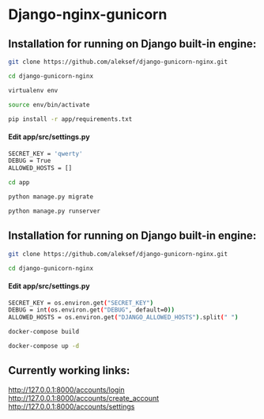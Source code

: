 # Django-nginx-gunicorn

## Installation for running on Django built-in engine:

```sh
git clone https://github.com/aleksef/django-gunicorn-nginx.git
```
```sh
cd django-gunicorn-nginx
```
```sh
virtualenv env
```
```sh
source env/bin/activate
```
```sh
pip install -r app/requirements.txt
```
#### Edit app/src/settings.py
```sh
SECRET_KEY = 'qwerty'
DEBUG = True
ALLOWED_HOSTS = []
```
```sh
cd app
```
```sh
python manage.py migrate
```
```sh
python manage.py runserver
```

## Installation for running on Django built-in engine:

```sh
git clone https://github.com/aleksef/django-gunicorn-nginx.git
```
```sh
cd django-gunicorn-nginx
```
#### Edit app/src/settings.py
```sh
SECRET_KEY = os.environ.get("SECRET_KEY")
DEBUG = int(os.environ.get("DEBUG", default=0))
ALLOWED_HOSTS = os.environ.get("DJANGO_ALLOWED_HOSTS").split(" ")
```
```sh
docker-compose build
```
```sh
docker-compose up -d
```

## Currently working links:
http://127.0.0.1:8000/accounts/login
http://127.0.0.1:8000/accounts/create_account
http://127.0.0.1:8000/accounts/settings
